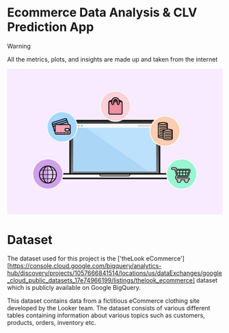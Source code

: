 # Ecommerce Data Analysis & CLV Prediction App

> [!WARNING]
> All the metrics, plots, and insights are made up and taken from the internet

![network header](assets/header.jpeg)

# Dataset
The dataset used for this project is the ['theLook eCommerce'][https://console.cloud.google.com/bigquery/analytics-hub/discovery/projects/1057666841514/locations/us/dataExchanges/google_cloud_public_datasets_17e74966199/listings/thelook_ecommerce] dataset which is publicly available on Google BigQuery.

This dataset contains data from a fictitious eCommerce clothing site developed by the Looker team. The dataset consists of various different tables containing information about various topics such as customers, products, orders, inventory etc.
